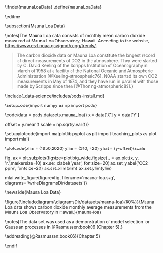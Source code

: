 \ifndef{maunaLoaData}
\define{maunaLoaData}

\editme

\subsection{Mauna Loa Data}

\notes{The Mauna Loa data consists of monthly mean carbon dioxide measured at Mauna Loa Observatory, Hawaii. According to the website, <https://www.esrl.noaa.gov/gmd/ccgg/trends/>.

> The carbon dioxide data on Mauna Loa constitute the longest record of direct measurements of CO2 in the atmosphere. They were started by C. David Keeling of the Scripps Institution of Oceanography in March of 1958 at a facility of the National Oceanic and Atmospheric Administration [@Keeling-atmospheric76]. NOAA started its own CO2 measurements in May of 1974, and they have run in parallel with those made by Scripps since then [@Thoning-atmospheric89].}

\include{_data-science/includes/pods-install.md}

\setupcode{import numpy as np
import pods}

\code{data = pods.datasets.mauna_loa()
x = data['X']
y = data['Y']

offset = y.mean()
scale = np.sqrt(y.var())}

\setupplotcode{import matplotlib.pyplot as plt
import teaching_plots as plot
import mlai}

\plotcode{xlim = (1950,2020)
ylim = (310, 420)
yhat = (y-offset)/scale

fig, ax = plt.subplots(figsize=plot.big_wide_figsize)
_ = ax.plot(x, y, 'r.',markersize=10)
ax.set_xlabel('year', fontsize=20)
ax.set_ylabel('CO2 ppm', fontsize=20)
ax.set_xlim(xlim)
ax.set_ylim(ylim)

mlai.write_figure(figure=fig, 
                  filename='mauna-loa.svg', 
				  diagrams='\writeDiagramsDir/datasets')}

\newslide{Mauna Loa Data}

\figure{\includediagram{\diagramsDir/datasets/mauna-loa}{80%}}{Mauna Loa data shows carbon dioxide monthly average measurements from the Mauna Loa Observatory in Hawaii.}{mauna-loa}

\notes{The data set was used as a demonstration of model selection for Gaussian processes in @Rasmussen:book06 (Chapter 5).}

\addreading{@Rasmussen:book06}{Chapter 5}

\endif
